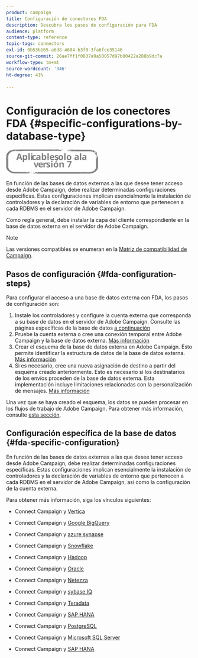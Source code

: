 ```yaml
---
product: campaign
title: Configuración de conectores FDA
description: Descubra los pasos de configuración para FDA
audience: platform
content-type: reference
topic-tags: connectors
exl-id: 0b53b165-a6d8-4604-b3f0-3fa6fce35146
source-git-commit: 26ae7ff1f0837a9a50057d97b00422a288b9dc7a
workflow-type: tm+mt
source-wordcount: '346'
ht-degree: 41%

---
```


# Configuración de los conectores FDA {#specific-configurations-by-database-type}

![](../../assets/v7-only.svg)

En función de las bases de datos externas a las que desee tener acceso desde Adobe Campaign, debe realizar determinadas configuraciones específicas. Estas configuraciones implican esencialmente la instalación de controladores y la declaración de variables de entorno que pertenecen a cada RDBMS en el servidor de Adobe Campaign.

Como regla general, debe instalar la capa del cliente correspondiente en la base de datos externa en el servidor de Adobe Campaign.

>[!NOTE]
>
>Las versiones compatibles se enumeran en la [Matriz de compatibilidad de Campaign](../../rn/using/compatibility-matrix.md#FederatedDataAccessFDA).

## Pasos de configuración {#fda-configuration-steps}

Para configurar el acceso a una base de datos externa con FDA, los pasos de configuración son:

1. Instale los controladores y configure la cuenta externa que corresponda a su base de datos en el servidor de Adobe Campaign. Consulte las páginas específicas de la base de datos [a continuación](#fda-specific-configuration)
1. Pruebe la cuenta externa o cree una conexión temporal entre Adobe Campaign y la base de datos externa. [Más información](../../installation/using/connecting-to-database.md)
1. Crear el esquema de la base de datos externa en Adobe Campaign. Esto permite identificar la estructura de datos de la base de datos externa. [Más información](../../installation/using/creating-data-schema.md)
1. Si es necesario, cree una nueva asignación de destino a partir del esquema creado anteriormente. Esto es necesario si los destinatarios de los envíos proceden de la base de datos externa. Esta implementación incluye limitaciones relacionadas con la personalización de mensajes. [Más información](../../installation/using/defining-data-mapping.md)

Una vez que se haya creado el esquema, los datos se pueden procesar en los flujos de trabajo de Adobe Campaign. Para obtener más información, consulte [esta sección](../../workflow/using/accessing-an-external-database--fda-.md).

## Configuración específica de la base de datos {#fda-specific-configuration}

En función de las bases de datos externas a las que desee tener acceso desde Adobe Campaign, debe realizar determinadas configuraciones específicas. Estas configuraciones implican esencialmente la instalación de controladores y la declaración de variables de entorno que pertenecen a cada RDBMS en el servidor de Adobe Campaign, así como la configuración de la cuenta externa.

Para obtener más información, siga los vínculos siguientes:

* Connect Campaign y [Vertica](../../installation/using/configure-fda-vertica.md)

* Connect Campaign y [Google BigQuery](../../installation/using/configure-fda-google-big-query.md)

* Connect Campaign y [azure synapse](../../installation/using/configure-fda-synapse.md)

* Connect Campaign y [Snowflake](../../installation/using/configure-fda-snowflake.md)

* Connect Campaign y [Hadoop](../../installation/using/configure-fda-hadoop.md)

* Connect Campaign y [Oracle](../../installation/using/configure-fda-oracle.md)

* Connect Campaign y [Netezza](../../installation/using/configure-fda-netezza.md)

* Connect Campaign y [sybase IQ](../../installation/using/configure-fda-sybase.md)

* Connect Campaign y [Teradata](../../installation/using/configure-fda-teradata.md)

* Connect Campaign y [SAP HANA](../../installation/using/configure-fda-sap-hana.md)

* Connect Campaign y [PostgreSQL](../../installation/using/configure-fda-postgresql.md)

* Connect Campaign y [Microsoft SQL Server](../../installation/using/configure-fda-sql.md)

* Connect Campaign y [SAP HANA](../../installation/using/configure-fda-sap-hana.md)

